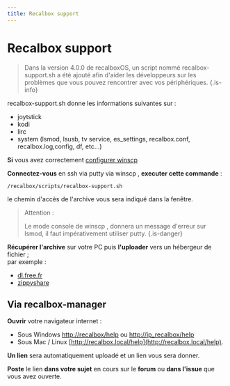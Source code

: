 ```yaml
---
title: Recalbox support
---
```


# Recalbox support


>Dans la version 4.0.0 de recalboxOS, un script nommé recalbox-support.sh a été ajouté afin d'aider les développeurs sur les problèmes que vous pouvez rencontrer avec vos périphériques.
{.is-info}

recalbox-support.sh donne les informations suivantes sur :

* joytstick
* kodi
* lirc
* system \(lsmod, lsusb, tv service, es\_settings, recalbox.conf, recalbox.log,config, df, etc...\)



**Si** vous avez correctement [configurer winscp](/v/francais/tutoriels/systeme/acces/acces-reseau-via-winscp)

**Connectez-vous** en ssh via putty via winscp , **executer cette commande** :

`/recalbox/scripts/recalbox-support.sh`

le chemin d'accès de l'archive vous sera indiqué dans la fenêtre.


>Attention :
>
>Le mode console de winscp , donnera un message d'erreur sur lsmod, il faut impérativement utiliser putty.
{.is-danger}

**Récupérer l'archive** sur votre PC puis **l'uploader** vers un hébergeur de fichier ;  
par exemple :

* ​[dl.free.fr](http://dl.free.fr/)​
* ​[zippyshare](http://www.zippyshare.com/)

## Via recalbox-manager <a id="via-recalbox-manager"></a>

**Ouvrir** votre navigateur internet : 

* Sous Windows [http://recalbox/help](http://recalbox/help) ou [http://ip\_recalbox/help](http://ip_recalbox/help)
* Sous Mac / Linux [http://recalbox.local/help](http://recalbox.local/help).



**Un lien** sera automatiquement uploadé et un lien vous sera donner.

**Poste** le lien **dans votre sujet** en cours sur le **forum** ou **dans l'issue** que vous avez ouverte.

